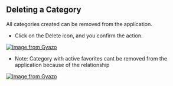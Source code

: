 ## Deleting a Category

All categories created can be removed from the application.
* Click on the Delete icon, and you confirm the action.

[![Image from Gyazo](https://i.gyazo.com/2ce5e30d076dc1cff22757665d714f40.gif)](https://gyazo.com/2ce5e30d076dc1cff22757665d714f40)

* Note: Category with active favorites cant be removed from the application because of the relationship

[![Image from Gyazo](https://i.gyazo.com/2480293db00b6fb48045ddf5c91909e5.gif)](https://gyazo.com/2480293db00b6fb48045ddf5c91909e5)